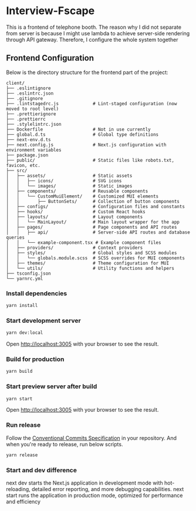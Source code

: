 # Interview-Fscape

This is a frontend of telephone booth. The reason why I did not separate from server is because I might use lambda to achieve server-side rendering through API gateway.
Therefore, I configure the whole system together

## Frontend Configuration

Below is the directory structure for the frontend part of the project:

```plaintext
client/
├── .eslintignore
├── .eslintrc.json
├── .gitignore
├── .lintstagedrc.js             # Lint-staged configuration (now moved to root level)
├── .prettierignore
├── .prettierrc
├── .stylelintrc.json
├── Dockerfile                   # Not in use currently
├── global.d.ts                  # Global type definitions
├── next-env.d.ts
├── next.config.js               # Next.js configuration with environment variables
├── package.json
├── public/                      # Static files like robots.txt, favicon, etc.
├── src/
│   ├── assets/                  # Static assets
│   │   ├── icons/               # SVG icons
│   │   └── images/              # Static images
│   ├── components/              # Reusable components
│   │   └── CustomMuiElement/    # Customized MUI elements
│   │       ├── ButtonSets/      # Collection of button components
│   ├── configs/                 # Configuration files and constants
│   ├── hooks/                   # Custom React hooks
│   ├── layouts/                 # Layout components
│   │   └── MainLayout/          # Main layout wrapper for the app
│   ├── pages/                   # Page components and API routes
│   │   ├── api/                 # Server-side API routes and database queries
│   │   └── example-component.tsx # Example component files
│   ├── providers/               # Context providers
│   ├── styles/                  # Global styles and SCSS modules
│   │   └── globals.module.scss  # SCSS overrides for MUI components
│   ├── themes/                  # Theme configuration for MUI
│   └── utils/                   # Utility functions and helpers
├── tsconfig.json
└── yarnrc.yml
```

### Install dependencies

```bash
yarn install
```

### Start development server

```bash
yarn dev:local
```

Open [http://localhost:3005](http://localhost:3005) with your browser to see the result.

### Build for production

```bash
yarn build
```

### Start preview server after build

```bash
yarn start
```

Open [http://localhost:3005](http://localhost:3005) with your browser to see the result.

### Run release

Follow the [Conventional Commits Specification](https://www.conventionalcommits.org/en/v1.0.0/) in your repository. And when you're ready to release, run below scripts.

```bash
yarn release
```

### Start and dev difference

next dev starts the Next.js application in development mode with hot-reloading, detailed error reporting, and more debugging capabilities. next start runs the application in production mode, optimized for performance and efficiency
